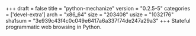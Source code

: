 +++
draft = false
title = "python-mechanize"
version = "0.2.5-5"
categories = ['devel-extra']
arch = "x86_64"
size = "203408"
usize = "1032176"
sha1sum = "3e939c43f4c0c049e6417a6a337f74de247a29a3"
+++
Stateful programmatic web browsing in Python.